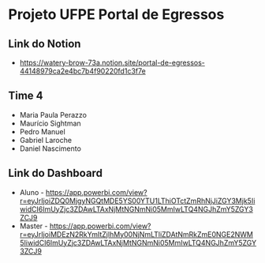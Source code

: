 # Projeto UFPE Portal de Egressos

## Link do Notion
 - https://watery-brow-73a.notion.site/portal-de-egressos-44148979ca2e4bc7b4f90220fd1c3f7e

## Time 4
  - Maria Paula Perazzo
  - Maurício Sightman
  - Pedro Manuel
  - Gabriel Laroche
  - Daniel Nascimento


## Link do Dashboard
 - Aluno - https://app.powerbi.com/view?r=eyJrIjoiZDQ0MjgyNGQtMDE5YS00YTU1LThiOTctZmRhNjJiZGY3Mjk5IiwidCI6ImUyZjc3ZDAwLTAxNjMtNGNmNi05MmIwLTQ4NGJhZmY5ZGY3ZCJ9
 - Master - https://app.powerbi.com/view?r=eyJrIjoiMDEzN2RkYmItZjlhMy00NjNmLTliZDAtNmRkZmE0NGE2NWM5IiwidCI6ImUyZjc3ZDAwLTAxNjMtNGNmNi05MmIwLTQ4NGJhZmY5ZGY3ZCJ9
